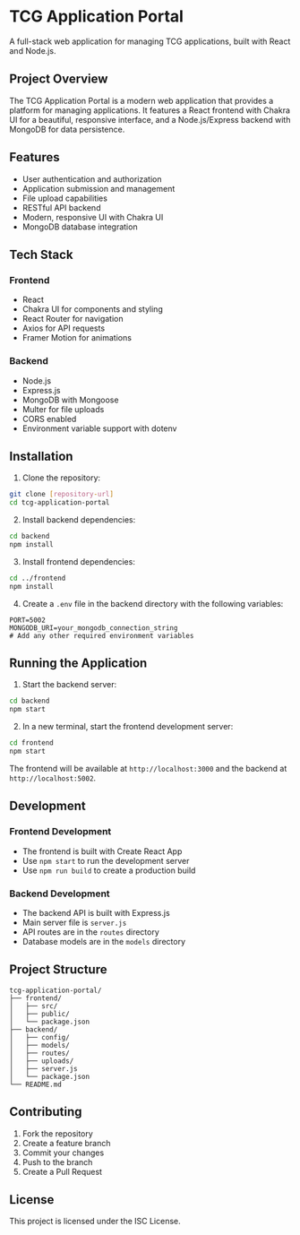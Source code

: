 # TCG Application Portal

A full-stack web application for managing TCG applications, built with React and Node.js.

## Project Overview

The TCG Application Portal is a modern web application that provides a platform for managing applications. It features a React frontend with Chakra UI for a beautiful, responsive interface, and a Node.js/Express backend with MongoDB for data persistence.

## Features

- User authentication and authorization
- Application submission and management
- File upload capabilities
- RESTful API backend
- Modern, responsive UI with Chakra UI
- MongoDB database integration

## Tech Stack

### Frontend

- React
- Chakra UI for components and styling
- React Router for navigation
- Axios for API requests
- Framer Motion for animations

### Backend

- Node.js
- Express.js
- MongoDB with Mongoose
- Multer for file uploads
- CORS enabled
- Environment variable support with dotenv

## Installation

1. Clone the repository:

```bash
git clone [repository-url]
cd tcg-application-portal
```

2. Install backend dependencies:

```bash
cd backend
npm install
```

3. Install frontend dependencies:

```bash
cd ../frontend
npm install
```

4. Create a `.env` file in the backend directory with the following variables:

```
PORT=5002
MONGODB_URI=your_mongodb_connection_string
# Add any other required environment variables
```

## Running the Application

1. Start the backend server:

```bash
cd backend
npm start
```

2. In a new terminal, start the frontend development server:

```bash
cd frontend
npm start
```

The frontend will be available at `http://localhost:3000` and the backend at `http://localhost:5002`.

## Development

### Frontend Development

- The frontend is built with Create React App
- Use `npm start` to run the development server
- Use `npm run build` to create a production build

### Backend Development

- The backend API is built with Express.js
- Main server file is `server.js`
- API routes are in the `routes` directory
- Database models are in the `models` directory

## Project Structure

```
tcg-application-portal/
├── frontend/
│   ├── src/
│   ├── public/
│   └── package.json
├── backend/
│   ├── config/
│   ├── models/
│   ├── routes/
│   ├── uploads/
│   ├── server.js
│   └── package.json
└── README.md
```

## Contributing

1. Fork the repository
2. Create a feature branch
3. Commit your changes
4. Push to the branch
5. Create a Pull Request

## License

This project is licensed under the ISC License.
